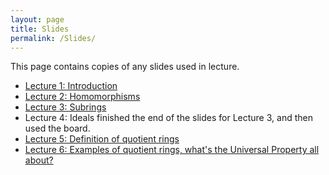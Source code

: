 ```yaml
---
layout: page
title: Slides
permalink: /Slides/
---
```


This page contains copies of any slides used in lecture.

- [Lecture 1: Introduction](../slides/Lecture1.pdf)
- [Lecture 2: Homomorphisms](../slides/Lecture2.pdf)
- [Lecture 3: Subrings](../slides/Lecture3.pdf)
- Lecture 4: Ideals finished the end of the slides for Lecture 3, and then used the board.
- [Lecture 5: Definition of quotient rings](../slides/Lecture5.pdf)
- [Lecture 6: Examples of quotient rings, what's the Universal Property all about?](../slides/Lecture6.pdf)


